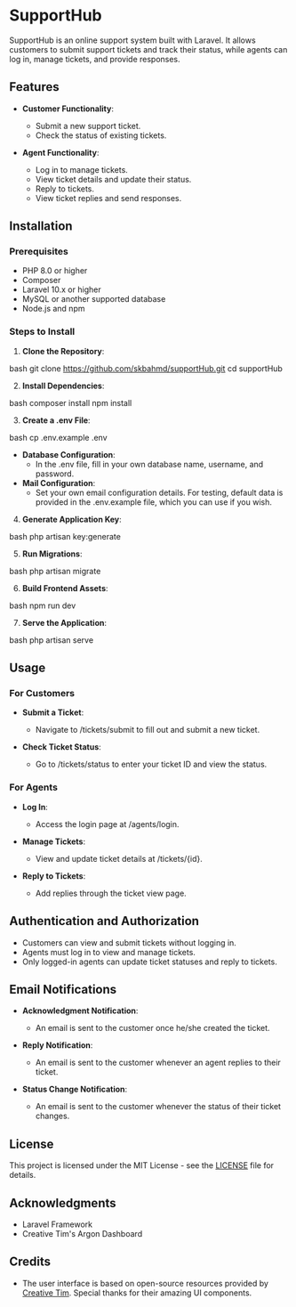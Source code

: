 # SupportHub

SupportHub is an online support system built with Laravel. It allows customers to submit support tickets and track their status, while agents can log in, manage tickets, and provide responses.

## Features

- **Customer Functionality**:
  - Submit a new support ticket.
  - Check the status of existing tickets.
  
- **Agent Functionality**:
  - Log in to manage tickets.
  - View ticket details and update their status.
  - Reply to tickets.
  - View ticket replies and send responses.

## Installation

### Prerequisites

- PHP 8.0 or higher
- Composer
- Laravel 10.x or higher
- MySQL or another supported database
- Node.js and npm

### Steps to Install

1. **Clone the Repository**:
   
bash
   git clone https://github.com/skbahmd/supportHub.git
   cd supportHub


2. **Install Dependencies**:
   
bash
   composer install
   npm install


3. **Create a .env File**:
   
bash
   cp .env.example .env

   - **Database Configuration**:
     - In the .env file, fill in your own database name, username, and password.
   - **Mail Configuration**:
     - Set your own email configuration details. For testing, default data is provided in the .env.example file, which you can use if you wish.

4. **Generate Application Key**:
   
bash
   php artisan key:generate


5. **Run Migrations**:
   
bash
   php artisan migrate


6. **Build Frontend Assets**:
   
bash
   npm run dev


7. **Serve the Application**:
   
bash
   php artisan serve


## Usage

### For Customers

- **Submit a Ticket**:
  - Navigate to /tickets/submit to fill out and submit a new ticket.
  
- **Check Ticket Status**:
  - Go to /tickets/status to enter your ticket ID and view the status.

### For Agents

- **Log In**:
  - Access the login page at /agents/login.

- **Manage Tickets**:
  - View and update ticket details at /tickets/{id}.

- **Reply to Tickets**:
  - Add replies through the ticket view page.

## Authentication and Authorization

- Customers can view and submit tickets without logging in.
- Agents must log in to view and manage tickets.
- Only logged-in agents can update ticket statuses and reply to tickets.

## Email Notifications

- **Acknowledgment Notification**:
  - An email is sent to the customer once he/she created the ticket.

- **Reply Notification**:
  - An email is sent to the customer whenever an agent replies to their ticket.

- **Status Change Notification**:
  - An email is sent to the customer whenever the status of their ticket changes.

## License

This project is licensed under the MIT License - see the [LICENSE](LICENSE) file for details.

## Acknowledgments

- Laravel Framework
- Creative Tim's Argon Dashboard

## Credits

- The user interface is based on open-source resources provided by [Creative Tim](https://www.creative-tim.com/product/argon-dashboard). Special thanks for their amazing UI components.
